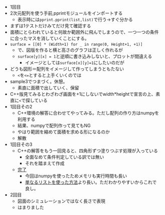 * 1回目
* 2次元配列を使う手前,pprintモジュールをインポートする
    * 表示時には`pprint.pprint(list,list)`で行う→すぐ分かる
* まずは1テストだけみてだけ見て確認する
* 面積にとらわれていると何故か範囲外に飛んでしまうので、一つ一つの条件に合ったマスを消していくことにする。
* `surface = [[0] * (Width+1) for _ in range(0, Height+1, +1)]`
    * で、図版を作ると横と高さのグラフは正しく作れるが
    * `surface[y][x] = 1`と逆順に書き込みしないと、プロットが間違える
        * イメージとしては`surface[x][y]=1`にしたいのだが
* どうも図形＝配列をイメージして作ってしまうともたない
    * `<`を`<=`とすると上手くいくのでは
* sample3でつまづく。休憩。
    * 素直に面積で出していく、保留
* C++版見てみるとわざわざ画面を+1にしないでwidth*heightで宣言の上、素直に`<`で探している
* 1回目その2
    * C++環境の解答に合わせてやってみる。ただし配列の作り方はnumpyを利用する
    * 結果、numpyで配列作って見てもNG
    * やはり範囲を縮めて面積を求める形になるのか
    * 解散
* 1回目その3
    * C++の解答をもう一回見ると、四角形ずつ塗りつぶす処理が入っている
        * 全面なめて条件判定している訳では無い
        * それを踏まえて作成
    * [完了](https://atcoder.jp/contests/abc047/submissions/14489276)
        * 今回はnumpyを使ったためメモリも実行時間も長い
        * [単なるリストを使った方法](https://atcoder.jp/contests/abc047/submissions/3961977)より長い。ただわかりやすいからこれで良し。
* 2回目
    * 図面のシミュレーションではなく長さで表現
    * はまりました
